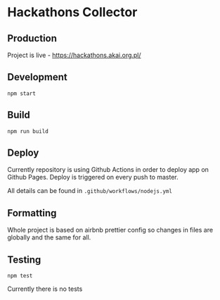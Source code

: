 # Hackathons Collector

## Production

Project is live - https://hackathons.akai.org.pl/

## Development

```
npm start
```

## Build

```
npm run build
```

## Deploy

Currently repository is using Github Actions in order to deploy app on Github Pages. Deploy is
triggered on every push to master.

All details can be found in `.github/workflows/nodejs.yml`

## Formatting

Whole project is based on airbnb prettier config so changes in files are globally and the same for
all.

## Testing

```
npm test
```

Currently there is no tests
